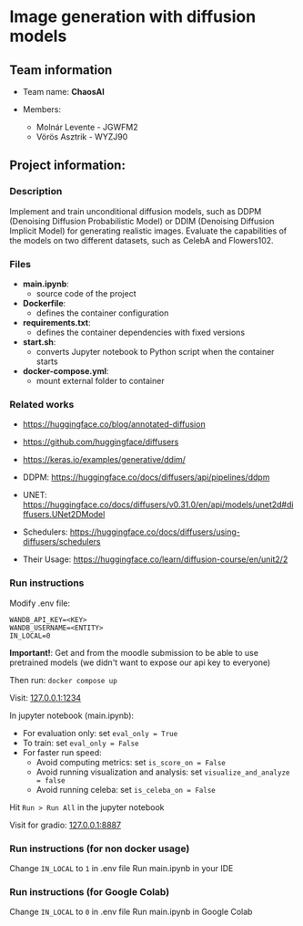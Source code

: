 # Image generation with diffusion models

## Team information

* Team name: **ChaosAI**

* Members:
  * Molnár Levente - JGWFM2
  * Vörös Asztrik - WYZJ90 

## Project information:

### Description

Implement and train unconditional diffusion models, such as DDPM (Denoising Diffusion Probabilistic Model) or DDIM (Denoising Diffusion Implicit Model) for generating realistic images. 
Evaluate the capabilities of the models on two different datasets, such as CelebA and Flowers102.

### Files

* **main.ipynb**: 
  * source code of the project
* **Dockerfile**: 
  * defines the container configuration
* **requirements.txt**: 
  * defines the container dependencies with fixed versions
* **start.sh**: 
  * converts Jupyter notebook to Python script when the container starts
* **docker-compose.yml**: 
  * mount external folder to container

### Related works

* https://huggingface.co/blog/annotated-diffusion
* https://github.com/huggingface/diffusers
* https://keras.io/examples/generative/ddim/

* DDPM: https://huggingface.co/docs/diffusers/api/pipelines/ddpm
* UNET: https://huggingface.co/docs/diffusers/v0.31.0/en/api/models/unet2d#diffusers.UNet2DModel
* Schedulers: https://huggingface.co/docs/diffusers/using-diffusers/schedulers
* Their Usage: https://huggingface.co/learn/diffusion-course/en/unit2/2


### Run instructions
Modify .env file:
```
WANDB_API_KEY=<KEY>
WANDB_USERNAME=<ENTITY>
IN_LOCAL=0
```
**Important!**: Get <KEY> and <ENTITY> from the moodle submission to be able to use pretrained models (we didn't want to expose our api key to everyone)

Then run: `docker compose up`

Visit: [127.0.0.1:1234](127.0.0.1:1234)

In jupyter notebook (main.ipynb):
* For evaluation only: set `eval_only = True`
* To train: set `eval_only = False`
* For faster run speed:
  * Avoid computing metrics: set `is_score_on = False`
  * Avoid running visualization and analysis: set `visualize_and_analyze = false`
  * Avoid running celeba: set `is_celeba_on = False`

Hit `Run > Run All` in the jupyter notebook

Visit for gradio: [127.0.0.1:8887](127.0.0.1:8887)

### Run instructions (for non docker usage)
Change `IN_LOCAL` to `1` in .env file
Run main.ipynb in your IDE

### Run instructions (for Google Colab)
Change `IN_LOCAL` to `0` in .env file
Run main.ipynb in Google Colab
